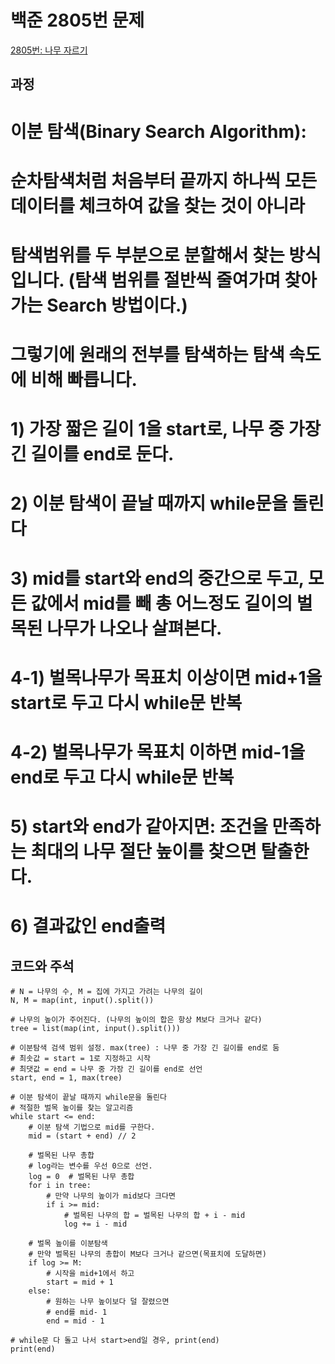 # 백준 2805번 문제

[2805번: 나무 자르기](https://www.acmicpc.net/problem/2805)

## 과정

# 이분 탐색(Binary Search Algorithm):
# 순차탐색처럼 처음부터 끝까지 하나씩 모든 데이터를 체크하여 값을 찾는 것이 아니라
# 탐색범위를 두 부분으로 분할해서 찾는 방식입니다. (탐색 범위를 절반씩 줄여가며 찾아가는 Search 방법이다.)
# 그렇기에 원래의 전부를 탐색하는 탐색 속도에 비해 빠릅니다.

# 1) 가장 짧은 길이 1을 start로, 나무 중 가장 긴 길이를 end로 둔다.
# 2) 이분 탐색이 끝날 때까지 while문을 돌린다
# 3) mid를 start와 end의 중간으로 두고, 모든 값에서 mid를 빼 총 어느정도 길이의 벌목된 나무가 나오나 살펴본다.
# 4-1) 벌목나무가 목표치 이상이면 mid+1을 start로 두고 다시 while문 반복
# 4-2) 벌목나무가 목표치 이하면 mid-1을 end로 두고 다시 while문 반복
# 5) start와 end가 같아지면: 조건을 만족하는 최대의 나무 절단 높이를 찾으면 탈출한다.
# 6) 결과값인 end출력


## 코드와 주석
```
# N = 나무의 수, M = 집에 가지고 가려는 나무의 길이
N, M = map(int, input().split())

# 나무의 높이가 주어진다. (나무의 높이의 합은 항상 M보다 크거나 같다)
tree = list(map(int, input().split()))

# 이분탐색 검색 범위 설정. max(tree) : 나무 중 가장 긴 길이를 end로 둠
# 최솟값 = start = 1로 지정하고 시작
# 최댓값 = end = 나무 중 가장 긴 길이를 end로 선언
start, end = 1, max(tree)

# 이분 탐색이 끝날 때까지 while문을 돌린다
# 적절한 벌목 높이를 찾는 알고리즘
while start <= end:
    # 이분 탐색 기법으로 mid를 구한다.
    mid = (start + end) // 2

    # 벌목된 나무 총합
    # log라는 변수를 우선 0으로 선언.
    log = 0  # 벌목된 나무 총합
    for i in tree:
        # 만약 나무의 높이가 mid보다 크다면
        if i >= mid:
            # 벌목된 나무의 합 = 벌목된 나무의 합 + i - mid
            log += i - mid

    # 벌목 높이를 이분탐색
    # 만약 벌목된 나무의 총합이 M보다 크거나 같으면(목표치에 도달하면)
    if log >= M:
        # 시작을 mid+1에서 하고
        start = mid + 1
    else:
        # 원하는 나무 높이보다 덜 잘렸으면
        # end를 mid- 1
        end = mid - 1

# while문 다 돌고 나서 start>end일 경우, print(end)
print(end)
```